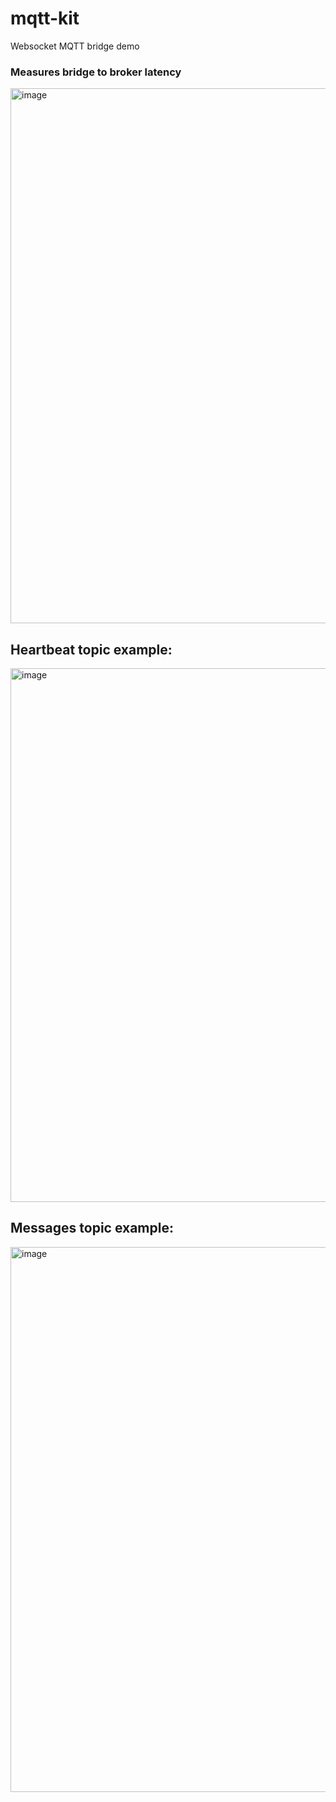 # mqtt-kit
Websocket MQTT bridge demo

### Measures bridge to broker latency
<img width="856" alt="image" src="https://github.com/user-attachments/assets/fbe8370d-97bc-446b-8117-0a656f283d27" />

## Heartbeat topic example:

<img width="854" alt="image" src="https://github.com/user-attachments/assets/38ee7a0b-e181-4919-a535-238b6774f0c9" />

## Messages topic example:

<img width="872" alt="image" src="https://github.com/user-attachments/assets/f54525a3-6aa2-4e6d-acd3-b3f59e3a7d86" />


